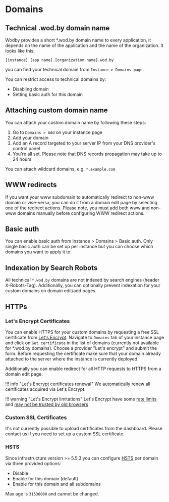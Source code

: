 # Domains

## Technical .wod.by domain name

Wodby provides a short *.wod.by domain name to every application, it depends on the name of the application and the name of the organization. It looks like this: 
```
[instance].[app name].[organization name].wod.by
```
you can find your technical domain from `Instance > Domains page`.

You can restrict access to technical domains by:

* Disabling domain
* Setting basic auth for this domain

## Attaching custom domain name

You can attach your custom domain name by following these steps:

1. Go to `Domains > Add` on your instance page
2. Add your domain
3. Add an A record targeted to your server IP from your DNS provider's control panel
4. You're all set. Please note that DNS records propagation may take up to 24 hours

You can attach wildcard domains, e.g. `*.example.com`

## WWW redirects

If you want your www subdomain to automatically redirect to non-www domain or vise-versa, you can do it from a domain edit page by selecting one of the redirect actions. Please note, you must add both www and non-www domains manually before configuring WWW redirect actions.

## Basic auth

You can enable basic auth from Instance > Domains > Basic auth. Only single basic auth can be set up per instance but you can choose which domains you want to apply it to.

## Indexation by Search Robots

All technical `*.wod.by` domains are not indexed by search engines (header X-Robots-Tag). Additionally, you can optionally prevent indexation for your custom domains on domain edit/add pages.

## HTTPs

### Let's Encrypt Certificates

You can enable HTTPS for your custom domains by requesting a free SSL certificate from [Let's Encrypt](https://letsencrypt.org/). Navigate to `Domains` tab of your instance page and click on `Get certificate` in the list of domains (currently not available for *.wod.by domains). Choose a provider "Let's encrypt" and submit the form. Before requesting the certificate make sure that your domain already attached to the server where the instance is currently deployed.

Additionally you can enable redirect for all HTTP requests to HTTPS from a domain edit page.

!!! info "Let's Encrypt certificates renewal"
    We automatically renew all certificates acquired via Let's Encrypt.

!!! warning "Let's Encrypt limitations"
    Let's Encrypt have some [rate limits](https://docs.wodby.com/apps/href=%22https:/community.letsencrypt.org/t/rate-limits-for-lets-encrypt/6769) and [may not be trusted by old browsers](https://community.letsencrypt.org/t/which-browsers-and-operating-systems-support-lets-encrypt/4394)

### Custom SSL Certificates

It's not currently possible to upload certificates from the dashboard. Please contact us if you need to set up a custom SSL certificate.

### HSTS

Since infrastructure version >= 5.5.3 you can configure [HSTS](https://help.wodby.com/infrastructure/hsts) per domain via three provided options:

* Disable
* Enable for this domain (default)
* Enable for this domain and all subdomains

Max age is `31536000` and cannot be changed.